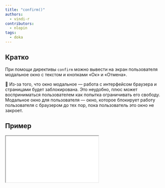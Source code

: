 ```yaml
---
title: "confirm()"
authors:
  - vindi-r
contributors:
  - nlopin
tags:
  - doka
---
```


## Кратко

При помощи директивы `confirm` можно вывести на экран пользователя модальное окно с текстом и кнопками «Ок» и «Отмена».

🤖 Из-за того, что окно модальное — работа с интерфейсом браузера и страницами будет заблокирована. Это неудобно, плюс может восприниматься пользователем как попытка ограничивать его свободу. Модальное окно для пользователя — окно, которое блокирует работу пользователя с браузером до тех пор, пока пользователь это окно не закроет.

## Пример

<iframe title="Название — confirm() — Дока" src="demos/vindi-r-rbNjgj

💡 Это крайне быстрый вариант кода, который взаимодействует с пользователем, но окно созданное таким образом не изменяется через CSS, а значит использовать его лучше только для прототипирования интерфейса. В финальном варианте веб-страницы использовать модальное окно нежелательно.

## Как пишется

`confirm()` принимает один аргумент — это текст, который появится в модальном окне.

Результат работы `confirm()` можно записать в переменную:

```js
var answer1 = confirm("Подтвердите удаление")
```

Если не передать никакие аргументы, то пользователь увидит просто пустое окно с кнопками. Если появление окна следовало из какого-то действия, то пользователь может догадаться, что от него хотят. Но лучше, чтобы текст в модальном окне был написан — не надо бесить пользователей.

## Как это понять

Аргумент `confirm` должен быть строкой. Если это не так — будет автоматическое приведение к строке. Такое поведение не доставляет проблем, пока аргумент является примитивом или встроенным типом, имеющим правила приведения к строке.

```js
// Текст: "Подтвердите переход на страницу"
confirm("Подтвердите переход на страницу")
// "[object Object]", совершенно не подсказывающий пользователю что делать
confirm({ message: "please confirm" })
```

💡 Результат `confirm` — булево значение: «true» если нажать «Окей» и false если нажать «Отмена».

```js
var result = confirm("Удалить элемент?")
// нажимаем ОК
if (result === true) {
  alert("Элемент удален!")
} else {
  alert("Операция прервана")
}

// Результат: сообщение "Элемент удален"
```

Так как `confirm` всегда выдаёт boolean значение, то проверки на true/false вполне достаточно для продолжения работы скрипта.

<iframe title="Название — confirm() — Дока" src="demos/vindi-r-jROyRE/index.html"></iframe>
